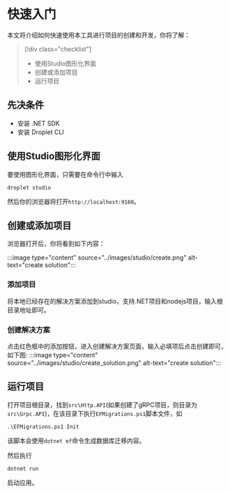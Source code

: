 # 快速入门

本文将介绍如何快速使用本工具进行项目的创建和开发，你将了解：
> [!div class="checklist"]
>
> - 使用Studio图形化界面
> - 创建或添加项目
> - 运行项目

## 先决条件

- 安装 .NET SDK
- 安装 Droplet CLI

## 使用Studio图形化界面

要使用图形化界面，只需要在命令行中输入

```pwsh
droplet studio
``````

然后你的浏览器将打开`http://localhost:9160`。

## 创建或添加项目

浏览器打开后，你将看到如下内容：

:::image type="content" source="../images/studio/create.png" alt-text="create solution":::

### 添加项目

将本地已经存在的解决方案添加到studio，支持.NET项目和nodejs项目，输入根目录地址即可。

### 创建解决方案

点击红色框中的添加按钮，进入创建解决方案页面，输入必填项后点击创建即可，如下图:
:::image type="content" source="../images/studio/create_solution.png" alt-text="create solution":::

## 运行项目

打开项目根目录，找到`src\Http.API`(如果创建了gRPC项目，则目录为`src\Grpc.API`)，在该目录下执行`EFMigrations.ps1`脚本文件，如

```pwsh
.\EFMigrations.ps1 Init
```

该脚本会使用`dotnet ef`命令生成数据库迁移内容。

然后执行

```dotnetcli
dotnet run
```


启动应用。